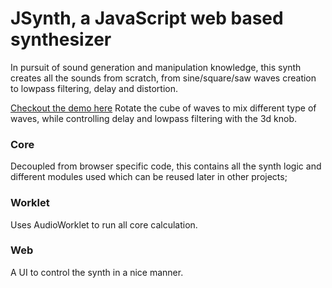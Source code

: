 # JSynth, a JavaScript web based synthesizer

In pursuit of sound generation and manipulation knowledge, this synth creates 
all the sounds from scratch, from sine/square/saw waves creation to lowpass filtering, delay and distortion.

[Checkout the demo here](https://alexjilkin.github.io/jsynth/)
Rotate the cube of waves to mix different type of waves, while controlling
delay and lowpass filtering with the 3d knob.

### Core

Decoupled from browser specific code, this contains all the synth logic and different modules used which can be reused later in other projects;

### Worklet

Uses AudioWorklet to run all core calculation.

### Web

A UI to control the synth in a nice manner.